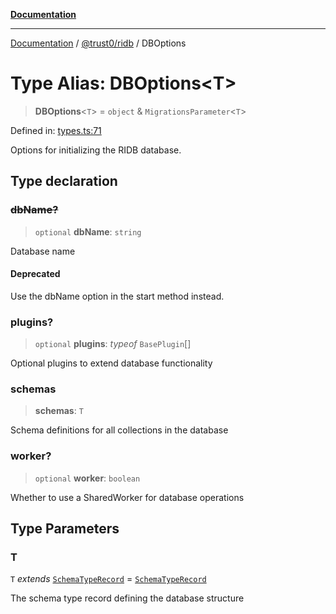 [**Documentation**](../../../README.md)

***

[Documentation](../../../README.md) / [@trust0/ridb](../README.md) / DBOptions

# Type Alias: DBOptions\<T\>

> **DBOptions**\<`T`\> = `object` & `MigrationsParameter`\<`T`\>

Defined in: [types.ts:71](https://github.com/trust0-project/RIDB/blob/3305fbba832297c7c9cd86d5d666516d921be44e/packages/ridb/src/types.ts#L71)

Options for initializing the RIDB database.

## Type declaration

### ~~dbName?~~

> `optional` **dbName**: `string`

Database name

#### Deprecated

Use the dbName option in the start method instead.

### plugins?

> `optional` **plugins**: *typeof* `BasePlugin`[]

Optional plugins to extend database functionality

### schemas

> **schemas**: `T`

Schema definitions for all collections in the database

### worker?

> `optional` **worker**: `boolean`

Whether to use a SharedWorker for database operations

## Type Parameters

### T

`T` *extends* [`SchemaTypeRecord`](https://github.com/trust0-project/RIDB/docs/@trust0/ridb-core/type-aliases/SchemaTypeRecord.md) = [`SchemaTypeRecord`](https://github.com/trust0-project/RIDB/docs/@trust0/ridb-core/type-aliases/SchemaTypeRecord.md)

The schema type record defining the database structure

